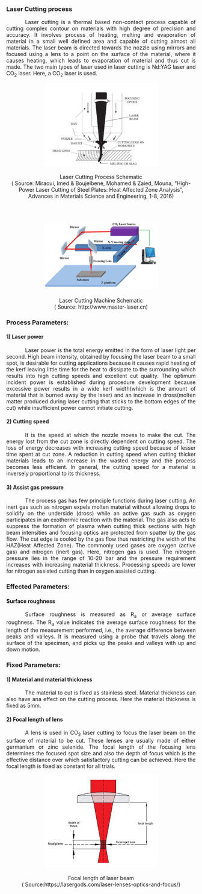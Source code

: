 ### Laser Cutting process<br>
<p style="text-indent:50px; text-align: justify">Laser cutting is a thermal based non-contact process capable of cutting complex contour on materials with high degree of precision and accuracy. It involves process of heating, melting and evaporation of material in a small well defined area and capable of cutting almost all materials. The laser beam is directed towards the nozzle using mirrors and focused using a lens to a point on the surface of the material, where it causes heating, which leads to evaporation of material and thus cut is made. The two main types of laser used in laser cutting is Nd:YAG laser and CO<sub>2</sub> laser. Here, a CO<sub>2</sub> laser is used.</p>
<p align="center">
  <img width="300" src="images/lasercuttingprocess.JPG"></img><br><br>
Laser Cutting Process Schematic <br>
( Source: Miraoui, Imed & Boujelbene, Mohamed & Zaied, Mouna, “High-Power Laser Cutting of Steel Plates: Heat Affected Zone Analysis”, Advances in Materials Science and Engineering, 1-8, 2016)
</p><br><br>
<p align="center">
  <img width="300" src="images/lasercuttingmachine.JPG"></img><br><br>
Laser Cutting Machine Schematic <br>
( Source: http://www.master-laser.cn)
</p>

### Process Parameters:
#### 1) Laser power
<p style="text-indent:50px; text-align: justify">Laser power is the total energy emitted in the form of laser light per second. High beam intensity, obtained by focusing the laser beam to a small spot, is desirable for cutting applications because it causes rapid heating of the kerf leaving little time for the heat to dissipate to the surrounding which results into high cutting speeds and excellent cut quality. The optimum incident power is established during procedure development because excessive power results in a wide kerf width(which is the amount of material that is burned away by the laser) and an increase in dross(molten matter produced during laser cutting that sticks to the bottom edges of the cut) while insufficient power cannot initiate cutting.</p>

#### 2) Cutting speed
<p style="text-indent:50px; text-align: justify">It is the speed at which the nozzle moves to make the cut. The energy lost from the cut zone is directly dependent on cutting speed. The loss of energy decreases with increasing cutting speed because of lesser time spent at cut zone. A reduction in cutting speed when cutting thicker materials leads to an increase in the wasted energy and the process becomes less efficient. In general, the cutting speed for a material is inversely proportional to its thickness.</p>

#### 3) Assist gas pressure
<p style="text-indent:50px; text-align: justify">The process gas has few principle functions during laser cutting. An inert gas such as nitrogen expels molten material without allowing drops to solidify on the underside (dross) while an active gas such as oxygen participates in an exothermic reaction with the material. The gas also acts to suppress the formation of plasma when cutting thick sections with high beam intensities and focusing optics are protected from spatter by the gas flow. The cut edge is cooled by the gas flow thus restricting the width of the HAZ(Heat Affected Zone). The commonly used gases are oxygen (active gas) and nitrogen (inert gas). Here, nitrogen gas is used. The nitrogen pressure lies in the range of 10-20 bar and the pressure requirement increases with increasing material thickness. Processing speeds are lower for nitrogen assisted cutting than in oxygen assisted cutting.</p>


### Effected Parameters:
#### Surface roughness
<p style="text-indent:50px; text-align: justify">Surface roughness is measured as R<sub>a</sub> or average surface roughness. The R<sub>a</sub> value indicates the average surface roughness for the length of the measurement performed, i.e., the average difference between peaks and valleys. It is measured using a probe that travels along the surface of the specimen, and picks up the peaks and valleys with up and down motion.</p>

### Fixed Parameters:
#### 1) Material and material thickness
<p style="text-indent:50px; text-align: justify">The material to cut is fixed as stainless steel. Material thickness can also have ana effect on the cutting process. Here the material thickness is fixed as 5mm.</p>

#### 2) Focal length of lens
<p style="text-indent:50px; text-align: justify">A lens is used in CO<sub>2</sub> laser cutting to focus the laser beam on the surface of material to be cut. These lenses are usually made of either germanium or zinc selenide. The focal length of the focusing lens determines the focused spot size and also the depth of focus which is the effective distance over which satisfactory cutting can be achieved.  Here the focal length is fixed as constant for all trials.</p>
<p align="center">
  <img width="300" src="images/focallengthlaser.jpg"></img><br><br>
Focal length of laser beam <br>
( Source:https://lasergods.com/laser-lenses-optics-and-focus/)
</p>
